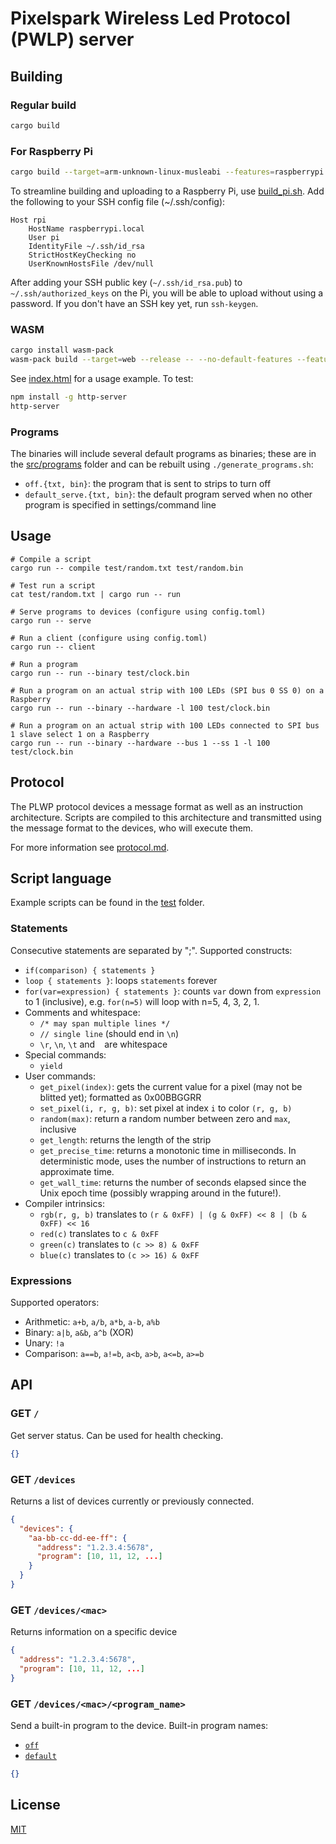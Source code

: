 # Pixelspark Wireless Led Protocol (PWLP) server

## Building

### Regular build
````sh
cargo build
````

### For Raspberry Pi
````sh
cargo build --target=arm-unknown-linux-musleabi --features=raspberrypi 
````

To streamline building and uploading to a Raspberry Pi, use [build_pi.sh](./build_pi.sh). Add the following to your SSH 
config file (~/.ssh/config):

````
Host rpi
	HostName raspberrypi.local
	User pi
	IdentityFile ~/.ssh/id_rsa
	StrictHostKeyChecking no
	UserKnownHostsFile /dev/null
````

After adding your SSH public key (`~/.ssh/id_rsa.pub`) to `~/.ssh/authorized_keys` on the Pi, you will be able to upload 
without using a password. If you don't have an SSH key yet, run `ssh-keygen`.

### WASM

````sh
cargo install wasm-pack
wasm-pack build --target=web --release -- --no-default-features --features=wasm
````

See [index.html](./index.html) for a usage example. To test:

````sh
npm install -g http-server
http-server
````

### Programs

The binaries will include several default programs as binaries; these are in the [src/programs](./src/programs) folder
and can be rebuilt using `./generate_programs.sh`:

* `off.{txt, bin}`: the program that is sent to strips to turn off
* `default_serve.{txt, bin}`: the default program served when no other program is specified in settings/command line

## Usage

````
# Compile a script
cargo run -- compile test/random.txt test/random.bin

# Test run a script
cat test/random.txt | cargo run -- run

# Serve programs to devices (configure using config.toml)
cargo run -- serve

# Run a client (configure using config.toml)
cargo run -- client

# Run a program
cargo run -- run --binary test/clock.bin

# Run a program on an actual strip with 100 LEDs (SPI bus 0 SS 0) on a Raspberry
cargo run -- run --binary --hardware -l 100 test/clock.bin

# Run a program on an actual strip with 100 LEDs connected to SPI bus 1 slave select 1 on a Raspberry
cargo run -- run --binary --hardware --bus 1 --ss 1 -l 100 test/clock.bin
````

## Protocol

The PLWP protocol devices a message format as well as an instruction architecture. Scripts are compiled to this architecture and transmitted using the message format to the devices, who will execute them.

For more information see [protocol.md](https://git.pixelspark.nl/pixelspark/espled/src/branch/master/Protocol.md).

## Script language

Example scripts can be found in the [test](./test/) folder. 

### Statements

Consecutive statements are separated by ";". Supported constructs:

* `if(comparison) { statements }`
* `loop { statements }`: loops `statements` forever
* `for(var=expression) { statements }`: counts `var` down from `expression` to 1 (inclusive), e.g. `for(n=5)` will loop with n=5, 4, 3, 2, 1.
* Comments and whitespace:
  * `/* may span multiple lines */`
  * `// single line` (should end in `\n`)
  * `\r`, `\n`, `\t` and ` ` are whitespace
* Special commands:
  * `yield`
* User commands:
  * `get_pixel(index)`: gets the current value for a pixel (may not be blitted yet); formatted as 0x00BBGGRR
  * `set_pixel(i, r, g, b)`: set pixel at index `i` to color `(r, g, b)`
  * `random(max)`: return a random number between zero and `max`, inclusive
  * `get_length`: returns the length of the strip
  * `get_precise_time`: returns a monotonic time in milliseconds. In deterministic mode, uses the number of instructions to return an approximate time.
  * `get_wall_time`: returns the number of seconds elapsed since the Unix epoch time (possibly wrapping around in the future!).
* Compiler intrinsics:
  * `rgb(r, g, b)` translates to `(r & 0xFF) | (g & 0xFF) << 8 | (b & 0xFF) << 16`
  * `red(c)` translates to `c & 0xFF`
  * `green(c)` translates to `(c >> 8) & 0xFF`
  * `blue(c)` translates to `(c >> 16) & 0xFF`

### Expressions

Supported operators:

* Arithmetic: `a+b`, `a/b`, `a*b`, `a-b`, `a%b`
* Binary: `a|b`, `a&b`, `a^b` (XOR)
* Unary: `!a`
* Comparison: `a==b`, `a!=b`, `a<b`, `a>b`, `a<=b`, `a>=b`

## API

### GET `/`

Get server status. Can be used for health checking.

````json
{}
````

### GET `/devices`

Returns a list of devices currently or previously connected.

````json
{
  "devices": {
    "aa-bb-cc-dd-ee-ff": {
      "address": "1.2.3.4:5678",
      "program": [10, 11, 12, ...]
    }
  }
}
````

### GET `/devices/<mac>`

Returns information on a specific device

````json
{
  "address": "1.2.3.4:5678",
  "program": [10, 11, 12, ...]
}
````

### GET `/devices/<mac>/<program_name>`

Send a built-in program to the device. Built-in program names:

* [`off`](./src/programs/off.txt)
* [`default`](./src/programs/default_serve.txt)

````json
{}
````

## License

[MIT](./LICENSE.txt)